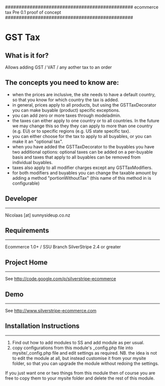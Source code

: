 
###############################################
ecommerce tax
Pre 0.1 proof of concept
###############################################

GST Tax
================

## What is it for?

Allows adding  GST / VAT / any aother tax to an order

## The concepts you need to know are:

*   when the prices are inclusive, the site needs to have a default country, so that you know for which country the tax is added.
*   in general, prices apply to all products, but using the GSTTaxDecorator you can make buyable (product) specific exceptions.
*   you can add zero or more taxes through modeladmin.
*   the taxes can either apply to one country or to all countries. In the future we may change this so they they can apply to more than one country (e.g. EU) or to specific regions (e.g. US state specific tax).
*   you can either choose for the tax to apply to all buyables, or you can make it an "optional tax".
*   when you have added the GSTTaxDecorator to the buyables you have two additional options:  optional taxes can be added on a per-buyable basis and taxes that apply to all buyables can be removed from individual buyables.
*   taxes also apply to all modifier charges except any GSTTaxModifiers.
*   for both modifiers and buyables you can change the taxable amount by adding a method "portionWithoutTax" (this name of this method in is configurable)




## Developer
-----------------------------------------------
Nicolaas [at] sunnysideup.co.nz

## Requirements
-----------------------------------------------
Ecommerce 1.0+ / SSU Branch
SilverStripe 2.4 or greater

## Project Home
-----------------------------------------------
See http://code.google.com/p/silverstripe-ecommerce

## Demo
-----------------------------------------------
See http://www.silverstripe-ecommerce.com

## Installation Instructions
-----------------------------------------------
1. Find out how to add modules to SS and add module as per usual.
2. copy configurations from this module's _config.php file
into mysite/_config.php file and edit settings as required.
NB. the idea is not to edit the module at all, but instead customise
it from your mysite folder, so that you can upgrade the module without redoing the settings.

If you just want one or two things from this module
then of course you are free to copy them to your
mysite folder and delete the rest of this module.
